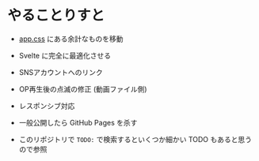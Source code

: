 # やることりすと

- [app.css](./assets/stylesheets/app.css) にある余計なものを移動
- Svelte に完全に最適化させる
- SNSアカウントへのリンク
- OP再生後の点滅の修正 (動画ファイル側)
- レスポンシブ対応
- 一般公開したら GitHub Pages を杀す

- このリポジトリで `TODO:` で検索するといくつか細かい TODO もあると思うので参照
